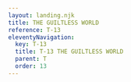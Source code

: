 ```yaml
---
layout: landing.njk
title: THE GUILTLESS WORLD
reference: T-13 
eleventyNavigation:
  key: T-13
  title: T-13 THE GUILTLESS WORLD
  parent: T
  order: 13
---
```


